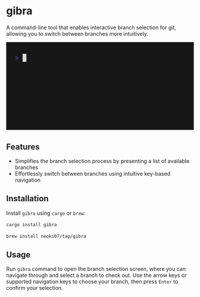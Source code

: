 # gibra

A command-line tool that enables interactive branch selection for git, allowing you to switch between branches more intuitively.

<p align="center">
  <img width="640" src="demo.gif" alt="" />
</p>

## Features

- Simplifies the branch selection process by presenting a list of available branches
- Effortlessly switch between branches using intuitive key-based navigation

## Installation

Install `gibra` using `cargo` or `brew`:

```sh
cargo install gibra
```

```sh
brew install neoki07/tap/gibra
```

## Usage

Run `gibra` command to open the branch selection screen, where you can navigate through and select a branch to check out. Use the arrow keys or supported navigation keys to choose your branch, then press `Enter` to confirm your selection.
